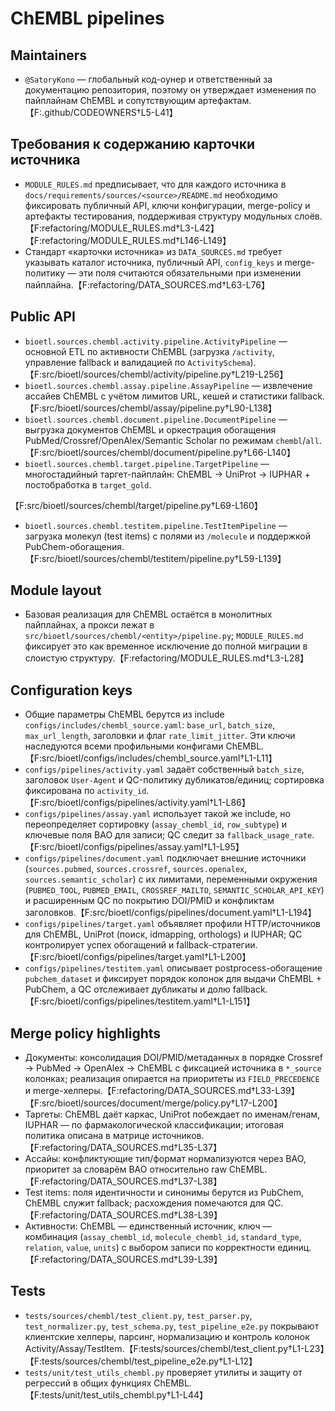 # ChEMBL pipelines

## Maintainers

- `@SatoryKono` — глобальный код-оунер и ответственный за документацию репозитория, поэтому он утверждает изменения по пайплайнам ChEMBL и сопутствующим артефактам.【F:.github/CODEOWNERS†L5-L41】

## Требования к содержанию карточки источника

- `MODULE_RULES.md` предписывает, что для каждого источника в `docs/requirements/sources/<source>/README.md` необходимо фиксировать публичный API, ключи конфигурации, merge-policy и артефакты тестирования, поддерживая структуру модульных слоёв.【F:refactoring/MODULE_RULES.md†L3-L42】【F:refactoring/MODULE_RULES.md†L146-L149】
- Стандарт «карточки источника» из `DATA_SOURCES.md` требует указывать каталог источника, публичный API, `config_keys` и merge-политику — эти поля считаются обязательными при изменении пайплайна.【F:refactoring/DATA_SOURCES.md†L63-L76】

## Public API

- `bioetl.sources.chembl.activity.pipeline.ActivityPipeline` — основной ETL по активности ChEMBL (загрузка `/activity`, управление fallback и валидацией по `ActivitySchema`).【F:src/bioetl/sources/chembl/activity/pipeline.py†L219-L256】
- `bioetl.sources.chembl.assay.pipeline.AssayPipeline` — извлечение ассайев ChEMBL с учётом лимитов URL, кешей и статистики fallback.【F:src/bioetl/sources/chembl/assay/pipeline.py†L90-L138】
- `bioetl.sources.chembl.document.pipeline.DocumentPipeline` — выгрузка документов ChEMBL и оркестрация обогащения PubMed/Crossref/OpenAlex/Semantic Scholar по режимам `chembl`/`all`.【F:src/bioetl/sources/chembl/document/pipeline.py†L66-L140】
- `bioetl.sources.chembl.target.pipeline.TargetPipeline` — многостадийный таргет-пайплайн: ChEMBL → UniProt → IUPHAR + постобработка в `target_gold`.

【F:src/bioetl/sources/chembl/target/pipeline.py†L69-L160】

- `bioetl.sources.chembl.testitem.pipeline.TestItemPipeline` — загрузка молекул (test items) с полями из `/molecule` и поддержкой PubChem-обогащения.【F:src/bioetl/sources/chembl/testitem/pipeline.py†L59-L139】

## Module layout

- Базовая реализация для ChEMBL остаётся в монолитных пайплайнах, а прокси лежат в `src/bioetl/sources/chembl/<entity>/pipeline.py`; `MODULE_RULES.md` фиксирует это как временное исключение до полной миграции в слоистую структуру.【F:refactoring/MODULE_RULES.md†L3-L28】

## Configuration keys

- Общие параметры ChEMBL берутся из include `configs/includes/chembl_source.yaml`: `base_url`, `batch_size`, `max_url_length`, заголовки и флаг `rate_limit_jitter`. Эти ключи наследуются всеми профильными конфигами ChEMBL.【F:src/bioetl/configs/includes/chembl_source.yaml†L1-L11】
- `configs/pipelines/activity.yaml` задаёт собственный `batch_size`, заголовок `User-Agent` и QC-политику дубликатов/единиц; сортировка фиксирована по `activity_id`.【F:src/bioetl/configs/pipelines/activity.yaml†L1-L86】
- `configs/pipelines/assay.yaml` использует такой же include, но переопределяет сортировку (`assay_chembl_id`, `row_subtype`) и ключевые поля BAO для записи; QC следит за `fallback_usage_rate`.【F:src/bioetl/configs/pipelines/assay.yaml†L1-L95】
- `configs/pipelines/document.yaml` подключает внешние источники (`sources.pubmed`, `sources.crossref`, `sources.openalex`, `sources.semantic_scholar`) с их лимитами, переменными окружения (`PUBMED_TOOL`, `PUBMED_EMAIL`, `CROSSREF_MAILTO`, `SEMANTIC_SCHOLAR_API_KEY`) и расширенным QC по покрытию DOI/PMID и конфликтам заголовков.【F:src/bioetl/configs/pipelines/document.yaml†L1-L194】
- `configs/pipelines/target.yaml` объявляет профили HTTP/источников для ChEMBL, UniProt (поиск, idmapping, orthologs) и IUPHAR; QC контролирует успех обогащений и fallback-стратегии.【F:src/bioetl/configs/pipelines/target.yaml†L1-L200】
- `configs/pipelines/testitem.yaml` описывает postprocess-обогащение `pubchem_dataset` и фиксирует порядок колонок для выдачи ChEMBL + PubChem, а QC отслеживает дубликаты и долю fallback.【F:src/bioetl/configs/pipelines/testitem.yaml†L1-L151】

## Merge policy highlights

- Документы: консолидация DOI/PMID/метаданных в порядке Crossref → PubMed → OpenAlex → ChEMBL с фиксацией источника в `*_source` колонках; реализация опирается на приоритеты из `FIELD_PRECEDENCE` и merge-хелперы.【F:refactoring/DATA_SOURCES.md†L33-L39】【F:src/bioetl/sources/document/merge/policy.py†L17-L200】
- Таргеты: ChEMBL даёт каркас, UniProt побеждает по именам/генам, IUPHAR — по фармакологической классификации; итоговая политика описана в матрице источников.【F:refactoring/DATA_SOURCES.md†L35-L37】
- Ассайы: конфликтующие тип/формат нормализуются через BAO, приоритет за словарём BAO относительно raw ChEMBL.【F:refactoring/DATA_SOURCES.md†L37-L38】
- Test items: поля идентичности и синонимы берутся из PubChem, ChEMBL служит fallback; расхождения помечаются для QC.【F:refactoring/DATA_SOURCES.md†L38-L39】
- Активности: ChEMBL — единственный источник, ключ — комбинация (`assay_chembl_id`, `molecule_chembl_id`, `standard_type`, `relation`, `value`, `units`) с выбором записи по корректности единиц.【F:refactoring/DATA_SOURCES.md†L39-L39】

## Tests

- `tests/sources/chembl/test_client.py`, `test_parser.py`, `test_normalizer.py`, `test_schema.py`, `test_pipeline_e2e.py` покрывают клиентские хелперы, парсинг, нормализацию и контроль колонок Activity/Assay/TestItem.【F:tests/sources/chembl/test_client.py†L1-L23】【F:tests/sources/chembl/test_pipeline_e2e.py†L1-L12】
- `tests/unit/test_utils_chembl.py` проверяет утилиты и защиту от регрессий в общих функциях ChEMBL.【F:tests/unit/test_utils_chembl.py†L1-L44】
